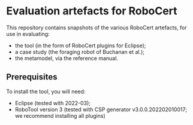 # Evaluation artefacts for RoboCert

This repository contains snapshots of the various RoboCert artefacts, for use in evaluating:

- the tool (in the form of RoboCert plugins for Eclipse);
- a case study (the foraging robot of Buchanan et al.);
- the metamodel, via the reference manual.

## Prerequisites

To install the tool, you will need:

- Eclipse (tested with 2022-03);
- RoboTool version 3 (tested with CSP generator v3.0.0.202202010017; we recommend installing all plugins)
